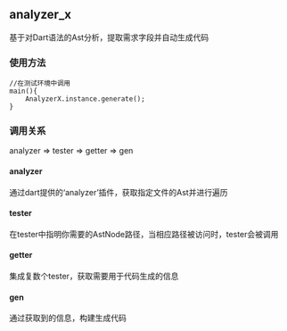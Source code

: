 ## analyzer_x

基于对Dart语法的Ast分析，提取需求字段并自动生成代码

### 使用方法

```
//在测试环境中调用
main(){
    AnalyzerX.instance.generate();
}
```

### 调用关系

analyzer => tester => getter => gen

#### analyzer
通过dart提供的‘analyzer’插件，获取指定文件的Ast并进行遍历

#### tester
在tester中指明你需要的AstNode路径，当相应路径被访问时，tester会被调用

#### getter
集成复数个tester，获取需要用于代码生成的信息

#### gen
通过获取到的信息，构建生成代码


